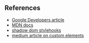 ## References

- [Google Developers article](https://developers.google.com/web/fundamentals/web-components/customelements)
- [MDN docs](https://developer.mozilla.org/en-US/docs/Web/API/Window/customElements)
- [shadow dom stylehooks](https://developers.google.com/web/fundamentals/web-components/shadowdom#stylehooks)
- [medium article on custom elements](https://blog.sessionstack.com/how-javascript-works-the-internals-of-shadow-dom-how-to-build-self-contained-components-244331c4de6e)